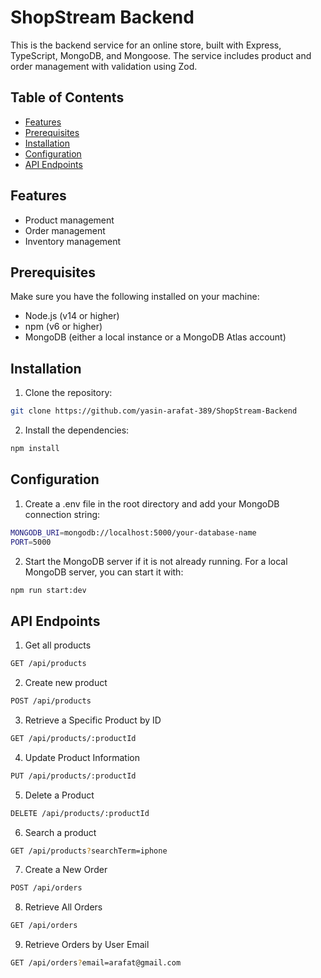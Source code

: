 # ShopStream Backend

This is the backend service for an online store, built with Express, TypeScript, MongoDB, and Mongoose. The service includes product and order management with validation using Zod.

## Table of Contents

- [Features](#features)
- [Prerequisites](#prerequisites)
- [Installation](#installation)
- [Configuration](#configuration)
- [API Endpoints](#api-endpoints)

## Features

- Product management
- Order management
- Inventory management

## Prerequisites

Make sure you have the following installed on your machine:

- Node.js (v14 or higher)
- npm (v6 or higher)
- MongoDB (either a local instance or a MongoDB Atlas account)

## Installation

1. Clone the repository:

```bash
git clone https://github.com/yasin-arafat-389/ShopStream-Backend

```

2. Install the dependencies:

```bash
npm install
```

## Configuration

1. Create a .env file in the root directory and add your MongoDB connection string:

```bash
MONGODB_URI=mongodb://localhost:5000/your-database-name
PORT=5000
```

2. Start the MongoDB server if it is not already running. For a local MongoDB server, you can start it with:

```bash
npm run start:dev
```

## API Endpoints

1. Get all products

```bash
GET /api/products
```

2. Create new product

```bash
POST /api/products
```

3. Retrieve a Specific Product by ID

```bash
GET /api/products/:productId
```

4. Update Product Information

```bash
PUT /api/products/:productId
```

5. Delete a Product

```bash
DELETE /api/products/:productId
```

6. Search a product

```bash
GET /api/products?searchTerm=iphone
```

7. Create a New Order

```bash
POST /api/orders
```

8. Retrieve All Orders

```bash
GET /api/orders
```

9. Retrieve Orders by User Email

```bash
GET /api/orders?email=arafat@gmail.com
```
